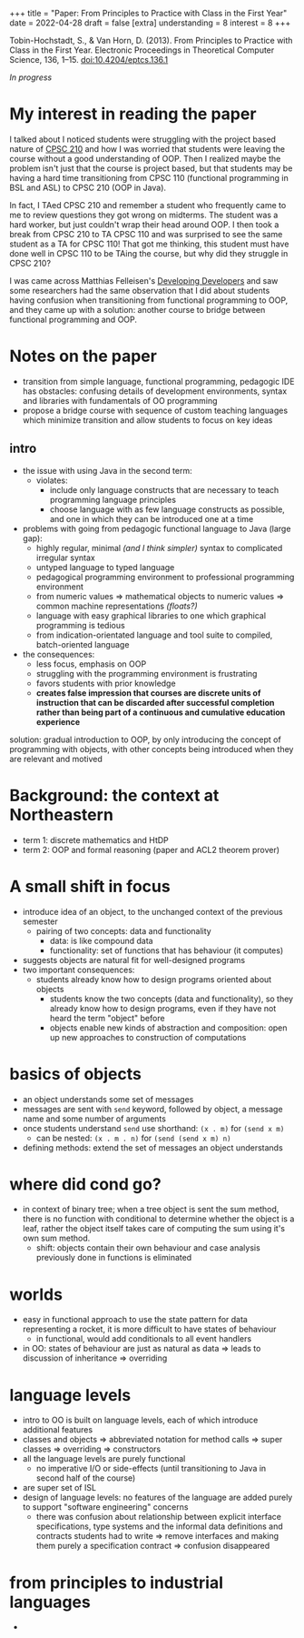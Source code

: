 +++
title = "Paper: From Principles to Practice with Class in the First Year"
date = 2022-04-28
draft = false
[extra]
understanding = 8
interest = 8
+++

Tobin-Hochstadt, S., & Van Horn, D. (2013). From Principles to Practice with Class in the First Year. Electronic Proceedings in Theoretical Computer Science, 136, 1–15. [doi:10.4204/eptcs.136.1](https://doi.org/10.4204/eptcs.136.1)

*In progress*

# My interest in reading the paper
I talked about I noticed students were struggling with the project based nature of [CPSC 210](/blog/compsci/how-to-teach-cs-courses/#project-based-courses) and how I was worried that students were leaving the course without a good understanding of OOP. Then I realized maybe the problem isn't just that the course is project based, but that students may be having a hard time transitioning from CPSC 110 (functional programming in BSL and ASL) to CPSC 210 (OOP in Java). 

In fact, I TAed CPSC 210 and remember a student who frequently came to me to review questions they got wrong on midterms. The student was a hard worker, but just couldn't wrap their head around OOP. I then took a break from CPSC 210 to TA CPSC 110 and was surprised to see the same student as a TA for CPSC 110! That got me thinking, this student must have done well in CPSC 110 to be TAing the course, but why did they struggle in CPSC 210? 

I was came across Matthias Felleisen's [Developing Developers](https://felleisen.org/matthias/Thoughts/Developing_Developers.html) and saw some researchers had the same observation that I did about students having confusion when transitioning from functional programming to OOP, and they came up with a solution: another course to bridge between functional programming and OOP.

# Notes on the paper
- transition from simple language, functional programming, pedagogic IDE has obstacles: confusing details of development environments, syntax and libraries with fundamentals of OO programming
- propose a bridge course with sequence of custom teaching languages which minimize transition and allow students to focus on key ideas

## intro
- the issue with using Java in the second term:
  - violates:
    - include only language constructs that are necessary to teach programming language principles
    - choose language with as few language constructs as possible, and one in which they can be introduced one at a time
- problems with going from pedagogic functional language to Java (large gap):
  - highly regular, minimal *(and I think simpler)* syntax to complicated irregular syntax
  - untyped language to typed language
  - pedagogical programming environment to professional programming environment
  - from numeric values => mathematical objects to numeric values => common machine representations *(floats?)*
  - language with easy graphical libraries to one which graphical programming is tedious
  - from indication-orientated language and tool suite to compiled, batch-oriented language
- the consequences:
  - less focus, emphasis on OOP
  - struggling with the programming environment is frustrating
  - favors students with prior knowledge
  - **creates false impression that courses are discrete units of instruction that can be discarded after successful completion rather than being part of a continuous and cumulative education experience**

solution: gradual introduction to OOP, by only introducing the concept of programming with objects, with other concepts being introduced when they are relevant and motived

# Background: the context at Northeastern
- term 1: discrete mathematics and HtDP
- term 2: OOP and formal reasoning (paper and ACL2 theorem prover)

# A small shift in focus
- introduce idea of an object, to the unchanged context of the previous semester
  - pairing of two concepts: data and functionality
    - data: is like compound data
    - functionality: set of functions that has behaviour (it computes)
- suggests objects are natural fit for well-designed programs
- two important consequences:
  - students already know how to design programs oriented about objects
    - students know the two concepts (data and functionality), so they already know how to design programs, even if they have not heard the term "object" before
    - objects enable new kinds of abstraction and composition: open up new approaches to construction of computations

# basics of objects
- an object understands some set of messages
- messages are sent with `send` keyword, followed by object, a message name and some number of arguments
- once students understand `send` use shorthand: `(x . m)` for `(send x m)`
  - can be nested: `(x . m . n)` for `(send (send x m) n)`
- defining methods: extend the set of messages an object understands

# where did cond go? 
- in context of binary tree; when a tree object is sent the sum method, there is no function with conditional to determine whether the object is a leaf, rather the object itself takes care of computing the sum using it's own sum method.
  - shift: objects contain their own behaviour and case analysis previously done in functions is eliminated 

# worlds
- easy in functional approach to use the state pattern for data representing a rocket, it is more difficult to have states of behaviour
  - in functional, would add conditionals to all event handlers
- in OO: states of behaviour are just as natural as data => leads to discussion of inheritance => overriding 

# language levels
- intro to OO is built on language levels, each of which introduce additional features
- classes and objects => abbreviated notation for method calls => super classes => overriding => constructors
- all the language levels are purely functional
  - no imperative I/O or side-effects (until transitioning to Java in second half of the course)
- are super set of ISL
- design of language levels: no features of the language are added purely to support "software engineering" concerns
  - there was confusion about relationship between explicit interface specifications, type systems and the informal data definitions and contracts students had to write => remove interfaces and making them purely a specification contract => confusion disappeared

# from principles to industrial languages
- 
